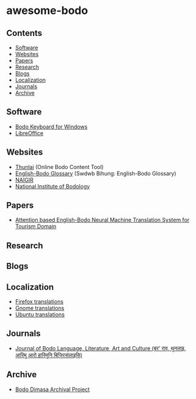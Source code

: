 # awesome-bodo

## Contents

- [Software](#software)
- [Websites](#websites)
- [Papers](#papers)
- [Research](#research)
- [Blogs](#blogs)
- [Localization](#localization)
- [Journals](#journals)
- [Archive](#archive)

## Software
- [Bodo Keyboard for Windows](http://bodo.gitspot.com/2012/11/bodo-keyboard-for-microsoft-windows.html)
- [LibreOffice](https://brx.libreoffice.org/)


## Websites
- [Thunlai](https://thunlai.com) (Online Bodo Content Tool)
- [English-Bodo Glossary](https://glossary.naigir.com) (Swdwb Bihung: English-Bodo Glossary)
- [NAIGIR](https://naigir.com)
- [National Institute of Bodology](https://www.nibodology.org/)

## Papers
- [Attention based English-Bodo Neural Machine Translation System for Tourism Domain](https://ieeexplore.ieee.org/document/8819699)


## Research

## Blogs

## Localization
- [Firefox translations](https://pontoon.mozilla.org/brx/)
- [Gnome translations](https://l10n.gnome.org/teams/brx/)
- [Ubuntu translations](https://launchpad.net/~ubuntu-l10n-brx)

## Journals
- [Journal of Bodo Language, Literature, Art and Culture (बर’ राव, थुनलाइ, आरिमु आरो हारिमुनि बिजिरसंलाइसि)](https://www.bodojournal.org/)

## Archive
- [Bodo Dimasa Archival Project](http://bododimasaarchive.org)

